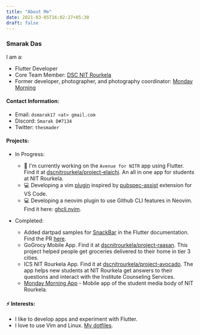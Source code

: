 ```yaml
---
title: "About Me"
date: 2021-03-05T16:02:27+05:30
draft: false
---
```


### Smarak Das

I am a:

- Flutter Developer
- Core Team Member: [DSC NIT Rourkela](https://github.com/dscnitrourkela)
- Former developer, photographer, and photography coordinator: [Monday Morning](https://mondaymoring.nitrkl.ac.in)
<!--- Working at: [Sourcegraph](https://www.sourcegraph.com/)-->
<!--- Live Coder: [teej_dv](https://twitch.tv/teej_dv)-->

#### Contact Information:
- Email: `dsmarak17 <at> gmail.com`
- Discord: `Smarak D#7134`
- Twitter: `thesmader`

#### Projects:

- In Progress:
  - 🔭 I'm currently working on the `Avenue for NITR` app using Flutter. Find it at [dscnitrourkela/project-elaichi](https://github.com/dscnitrourkela/project-elaichi). An all in one app for students at NIT Rourkela.
  - 💻 Developing a vim [plugin](https://github.com/Thesmader/pubspec-assist.vim) inspired by [pubspec-assist](https://github.com/jeroen-meijer/pubspec-assist) extension for VS Code.
  - 💻 Developing a neovim plugin to use Github CLI features in Neovim. Find it here: [ghcli.nvim](https://github.com/Thesmader/ghcli.nvim).

- Completed:
  - Added dartpad samples for [SnackBar](https://master-api.flutter.dev/flutter/material/SnackBar-class.html) in the Flutter documentation. Find the PR [here](https://github.com/flutter/flutter/pull/69555).
  - GoGrocy Mobile App. Find it at [dscnitrourkela/project-raasan](https://github.com/dscnitrourkela/project-raasan). This project helped people get groceries delivered to their home in tier 3 cities.
  - ICS NIT Rourkela App. Find it at [dscnitrourkela/project-avocado](https://github.com/dscnitrourkela/project-avocado). The app helps new students at NIT Rourkela get answers to their questions and interact with the Institute Counseling Services.
  - [Monday Morning App](https://play.google.com/store/apps/details?id=in.ac.nitrkl.mondaymorning) - Mobile app of the student media body of NIT Rourkela.
<!--- 🔭 I’m the author of [pubspec-assist.nvim](https://github.com/Thesmader/pubspec-assist.nvim)-->
<!--- Popular dotfile configuration / examples for my [configuration_manager](https://github.com/tjdevries/config_manager)-->

#### ⚡ Interests: 

- I like to develop apps and experiment with Flutter.
- I love to use Vim and Linux. [My dotfiles](https://github.com/Thesmader/dotfiles).
<!--[![Thesmader's github stats](https://github-readme-stats.vercel.app/api?username=Thesmader&theme=monokai&count_private=true&hide_rank=true&hide=stars)](https://github.com/anuraghazra/github-readme-stats)-->

